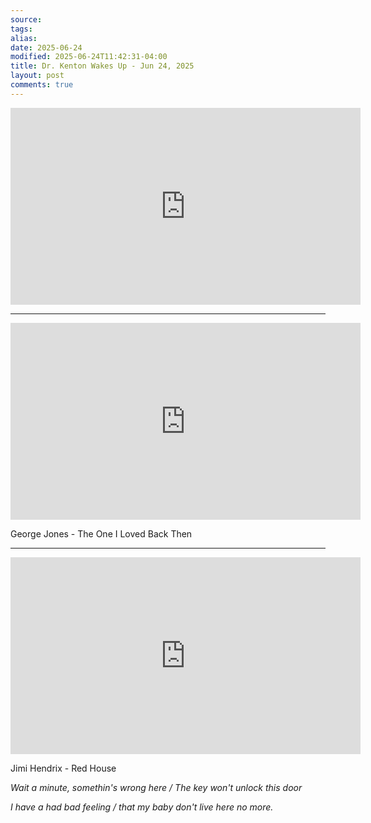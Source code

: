 ```yaml
---
source:
tags:
alias:
date: 2025-06-24
modified: 2025-06-24T11:42:31-04:00
title: Dr. Kenton Wakes Up - Jun 24, 2025
layout: post
comments: true
---
```


  

<iframe width="560" height="315" src="https://www.youtube.com/embed/gwcqorWWbKU" title="YouTube video player" frameborder="0" allow="accelerometer; autoplay; clipboard-write; encrypted-media; gyroscope; picture-in-picture; web-share" allowfullscreen></iframe>



---

<iframe width="560" height="315" src="https://www.youtube.com/embed/uoGqL8_CU3s?si=-8s7nDCLSnXL7UUa" title="YouTube video player" frameborder="0" allow="accelerometer; autoplay; clipboard-write; encrypted-media; gyroscope; picture-in-picture; web-share" referrerpolicy="strict-origin-when-cross-origin" allowfullscreen></iframe>

George Jones - The One I Loved Back Then

---

<iframe width="560" height="315" src="https://www.youtube.com/embed/HVaCfwjl_gM?si=z_Z9I5vgxo8v6R9y" title="YouTube video player" frameborder="0" allow="accelerometer; autoplay; clipboard-write; encrypted-media; gyroscope; picture-in-picture; web-share" referrerpolicy="strict-origin-when-cross-origin" allowfullscreen></iframe>

Jimi Hendrix - Red House

*Wait a minute, somethin's wrong here / The key won't unlock this door*

*I have a had bad feeling / that my baby don't live here no more.*